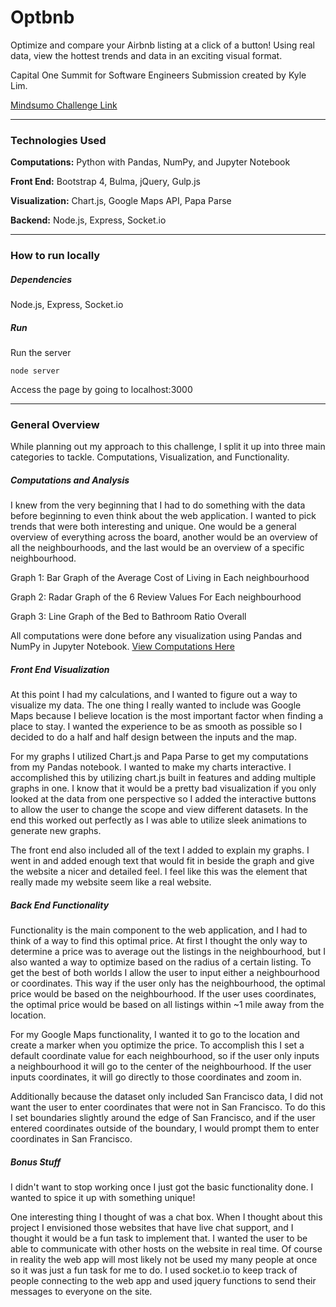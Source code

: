 # Optbnb

Optimize and compare your Airbnb listing at a click of a button! Using real data, view the hottest trends and data in an exciting visual format.

Capital One Summit for Software Engineers Submission created by Kyle Lim.

[Mindsumo Challenge Link](https://www.mindsumo.com/contests/airbnb-sf)

---

### Technologies Used

**Computations:** Python with Pandas, NumPy, and Jupyter Notebook

**Front End:** Bootstrap 4, Bulma, jQuery, Gulp.js

**Visualization:** Chart.js, Google Maps API, Papa Parse

**Backend:** Node.js, Express, Socket.io

---

### How to run locally

##### Dependencies

Node.js, Express, Socket.io

##### Run

Run the server

```
node server
```

Access the page by going to localhost:3000

---

### General Overview

While planning out my approach to this challenge, I split it up into three main categories to tackle. Computations, Visualization, and Functionality.

##### Computations and Analysis

I knew from the very beginning that I had to do something with the data
before beginning to even think about the web application. I wanted to pick
trends that were both interesting and unique. One would be a general overview
of everything across the board, another would be an overview of all the
neighbourhoods, and the last would be an overview of a specific neighbourhood.

Graph 1: Bar Graph of the Average Cost of Living in Each neighbourhood

Graph 2: Radar Graph of the 6 Review Values For Each neighbourhood

Graph 3: Line Graph of the Bed to Bathroom Ratio Overall

All computations were done before any visualization using Pandas and NumPy in Jupyter Notebook. [View Computations Here](data/Import_Data.ipynb)


##### Front End Visualization

At this point I had my calculations, and I wanted to figure out a way to
visualize my data. The one thing I really wanted to include was Google Maps
because I believe location is the most important factor when finding a place
to stay. I wanted the experience to be as smooth as possible so I decided to
do a half and half design between the inputs and the map.

For my graphs I utilized Chart.js and Papa Parse to get my computations from my
Pandas notebook. I wanted to make my charts interactive. I accomplished this
by utilizing chart.js built in features and adding multiple graphs in one.
I know that it would be a pretty bad visualization if you only looked at the
data from one perspective so I added the interactive buttons to allow the user
to change the scope and view different datasets. In the end this worked out
perfectly as I was able to utilize sleek animations to generate new graphs.

The front end also included all of the text I added to explain my graphs. I
went in and added enough text that would fit in beside the graph and give the
website a nicer and detailed feel. I feel like this was the element that really
made my website seem like a real website.

##### Back End Functionality

Functionality is the main component to the web application, and I had to think
of a way to find this optimal price. At first I thought the only way to
determine a price was to average out the listings in the neighbourhood, but I
also wanted a way to optimize based on the radius of a certain listing. To get
the best of both worlds I allow the user to input either a neighbourhood or
coordinates. This way if the user only has the neighbourhood, the optimal
price would be based on the neighbourhood. If the user uses coordinates,
the optimal price would be based on all listings within ~1 mile away from the
location.

For my Google Maps functionality, I wanted it to go to the location and create
a marker when you optimize the price. To accomplish this I set a default
coordinate value for each neighbourhood, so if the user only inputs a
neighbourhood it will go to the center of the neighbourhood. If the user inputs
coordinates, it will go directly to those coordinates and zoom in.

Additionally because the dataset only included San Francisco data, I did not
want the user to enter coordinates that were not in San Francisco. To do this
I set boundaries slightly around the edge of San Francisco, and if the user
entered coordinates outside of the boundary, I would prompt them to enter
coordinates in San Francisco.

##### Bonus Stuff

I didn't want to stop working once I just got the basic functionality done. I
wanted to spice it up with something unique!

One interesting thing I thought of was a chat box. When I thought about this
project I envisioned those websites that have live chat support, and I thought
it would be a fun task to implement that. I wanted the user to be able to
communicate with other hosts on the website in real time. Of course in reality
the web app will most likely not be used my many people at once so it was just
a fun task for me to do. I used socket.io to keep track of people connecting
to the web app and used jquery functions to send their messages to everyone
on the site.
